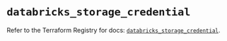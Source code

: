 # `databricks_storage_credential`

Refer to the Terraform Registry for docs: [`databricks_storage_credential`](https://registry.terraform.io/providers/databricks/databricks/1.72.0/docs/resources/storage_credential).
